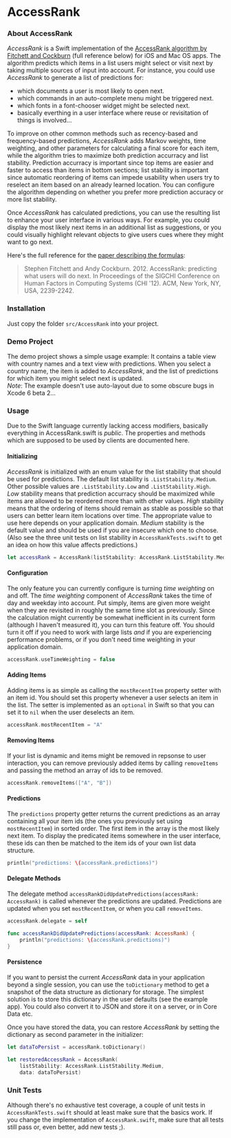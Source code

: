 AccessRank
==========

### About AccessRank

*AccessRank* is a Swift implementation of the [AccessRank algorithm by Fitchett and Cockburn](http://www.cosc.canterbury.ac.nz/andrew.cockburn/papers/AccessRank-camera.pdf) (full reference below) for iOS and Mac OS apps. The algorithm predicts which items in a list users might select or visit next by taking multiple sources of input into account. For instance, you could use *AccessRank* to generate a list of predictions for:
- which documents a user is most likely to open next.
- which commands in an auto-complete menu might be triggered next.
- which fonts in a font-chooser widget might be selected next.
- basically everthing in a user interface where reuse or revisitation of things is involved...

To improve on other common methods such as recency-based and frequency-based predictions, *AccessRank* adds Markov weights, time weighting, and other parameters for calculating a final score for each item, while the algorithm tries to maximize both prediction accurracy and list stability. Prediction accurracy is important since top items are easier and faster to access than items in bottom sections; list stability is important since automatic reordering of items can impede usability when users try to reselect an item based on an already learned location. You can configure the algorithm depending on whether you prefer more prediction accuracy or more list stability.

Once *AccessRank* has calculated predictions, you can use the resulting list to enhance your user interface in various ways. For example, you could display the most likely next items in an additional list as suggestions, or you could visually highlight relevant objects to give users cues where they might want to go next.

Here's the full reference for the [paper describing the formulas](http://www.cosc.canterbury.ac.nz/andrew.cockburn/papers/AccessRank-camera.pdf):

> Stephen Fitchett and Andy Cockburn. 2012. AccessRank: predicting what users will do next. In Proceedings of the SIGCHI Conference on Human Factors in Computing Systems (CHI '12). ACM, New York, NY, USA, 2239-2242.

### Installation

Just copy the folder `src/AccessRank` into your project. 

### Demo Project

The demo project shows a simple usage example: It contains a table view with country names and a text view with predictions. When you select a country name, the item is added to *AccessRank*, and the list of predictions for which item you might select next is updated.  
*Note*: The example doesn't use auto-layout due to some obscure bugs in Xcode 6 beta 2...

### Usage

Due to the Swift language currently lacking access modifiers, basically everything in AccessRank.swift is *public*. The properties and methods which are supposed to be used by clients are documented here.

#### Initializing

*AccessRank* is initialized with an enum value for the list stability that should be used for predictions. The default list stability is `.ListStability.Medium`. Other possible values are `.ListStability.Low` and `.ListStability.High`. *Low* stability means that prediction accurracy should be maximized while items are allowed to be reordered more than with other values. *High* stability means that the ordering of items should remain as stable as possible so that users can better learn item locations over time. The appropriate value to use here depends on your application domain. *Medium* stability is the default value and should be used if you are insecure which one to choose.  
(Also see the three unit tests on list stability in `AccessRankTests.swift` to get an idea on how this value affects predictions.)

```swift
let accessRank = AccessRank(listStability: AccessRank.ListStability.Medium)
```

#### Configuration

The only feature you can currently configure is turning *time weighting* on and off. The *time weighting* component of *AccessRank* takes the time of day and weekday into account. Put simply, items are given more weight when they are revisited in roughly the same time slot as previously. Since the calculation might currently be somewhat inefficient in its current form (although I haven't measured it), you can turn this feature off. You should turn it off if you need to work with large lists *and* if you are experiencing performance problems, or if you don't need time weighting in your application domain.

```swift
accessRank.useTimeWeighting = false
```

#### Adding Items

Adding items is as simple as calling the `mostRecentItem` property setter with an item id. You should set this property whenever a user selects an item in the list. The setter is implemented as an `optional` in Swift so that you can set it to `nil` when the user deselects an item.

```swift
accessRank.mostRecentItem = "A"
```

#### Removing Items

If your list is dynamic and items might be removed in repsonse to user interaction, you can remove previously added items by calling `removeItems` and passing the method an array of ids to be removed.

```swift
accessRank.removeItems(["A", "B"])
```

#### Predictions

The `predictions` property getter returns the current predictions as an array containing all your item ids (the ones you previously set using `mostRecentItem`) in sorted order. The first item in the array is the most likely next item. To display the predicated items somewhere in the user interface, these ids can then be matched to the item ids of your own list data structure. 

```swift
println("predictions: \(accessRank.predictions)")
```

#### Delegate Methods

The delegate method `accessRankDidUpdatePredictions(accessRank: AccessRank)` is called whenever the predictions are updated. Predictions are updated when you set `mostRecentItem`, or when you call `removeItems`.

```swift
accessRank.delegate = self

func accessRankDidUpdatePredictions(accessRank: AccessRank) {
    println("predictions: \(accessRank.predictions)")
}
```

#### Persistence

If you want to persist the current *AccessRank* data in your application beyond a single session, you can use the `toDictionary` method to get a snapshot of the data structure as dictionary for storage. The simplest solution is to store this dictionary in the user defaults (see the example app). You could also convert it to JSON and store it on a server, or in Core Data etc. 

Once you have stored the data, you can restore *AccessRank* by setting the dictionary as second parameter in the initializer:

```swift
let dataToPersist = accessRank.toDictionary()
        
let restoredAccessRank = AccessRank(
    listStability: AccessRank.ListStability.Medium,
    data: dataToPersist)
```

### Unit Tests

Although there's no exhaustive test coverage, a couple of unit tests in `AccessRankTests.swift` should at least make sure that the basics work. If you change the implementation of `AccessRank.swift`, make sure that all tests still pass or, even better, add new tests ;).
